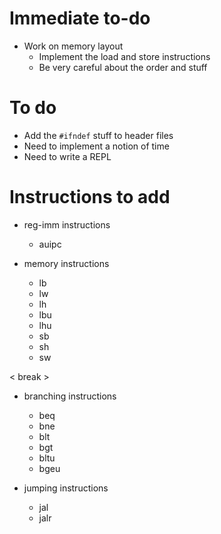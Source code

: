 # Immediate to-do

- Work on memory layout
    - Implement the load and store instructions
    - Be very careful about the order and stuff


# To do

- Add the `#ifndef` stuff to header files
- Need to implement a notion of time
- Need to write a REPL


# Instructions to add

- reg-imm instructions
    - auipc

- memory instructions
    - lb
    - lw
    - lh
    - lbu
    - lhu
    - sb
    - sh
    - sw

< break >

- branching instructions
    - beq
    - bne
    - blt
    - bgt
    - bltu
    - bgeu

- jumping instructions
    - jal
    - jalr

